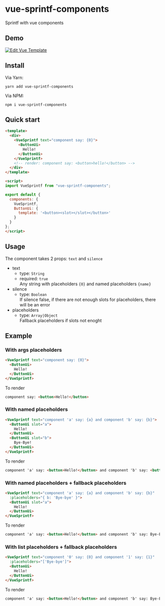 # vue-sprintf-components
Sprintf with vue components

## Demo
[![Edit Vue Template](https://codesandbox.io/static/img/play-codesandbox.svg)](https://codesandbox.io/s/1492m3ypq3)

## Install
Via Yarn:
```
yarn add vue-sprintf-components
```

Via NPM:
```
npm i vue-sprintf-components
```

## Quick start
```html
<template>
  <div>
    <VueSprintf text="component say: {0}">
      <ButtonUi>
        Hello!
      </ButtonUi>
    </VueSprintf>
    <!-- render: component say: <button>hello!</button> -->
  </div>
</template>

<script>
import VueSprintf from "vue-sprintf-components";

export default {
  components: {
    VueSprintf,
    ButtonUi: {
      template: '<button><slot></slot></button>'
    }
  }
};
</script>
```

## Usage
The component takes 2 props: `text` and `silence`
* text
  * type: `String`
  * required: `true`  
Any string with placeholders `{0}` and named placeholders `{name}`
* silence
  * type: `Boolean`  
If silence false, if there are not enough slots for placeholders, there will be an error
* placeholders
  * type: `Array|Object`  
Fallback placeholders if slots not enoght
## Example
### With args placeholders
```html
<VueSprintf text="component say: {0}">
  <ButtonUi>
    Hello!
  </ButtonUi>
</VueSprintf>
```
To render
```html
component say: <button>Hello!</button>
```


### With named placeholders
```html
<VueSprintf text="component 'a' say: {a} and component 'b' say: {b}">
  <ButtonUi slot="a">
    Hello!
  </ButtonUi>
  <ButtonUi slot="b">
    Bye-Bye!
  </ButtonUi>
</VueSprintf>
```
To render
```html
component 'a' say: <button>Hello!</button> and component 'b' say: <button>Bye-Bye!</button>
```

### With named placeholders + fallback placeholders
```html
<VueSprintf text="component 'a' say: {a} and component 'b' say: {b}"
  :placeholders="{ b: 'Bye-bye' }">
  <ButtonUi slot="a">
    Hello!
  </ButtonUi>
</VueSprintf>
```
To render
```html
component 'a' say: <button>Hello!</button> and component 'b' say: Bye-Bye!
```

### With list placeholders + fallback placeholders
```html
<VueSprintf text="component '0' say: {0} and component '1' say: {1}"
  :placeholders="['Bye-bye']">
  <ButtonUi>
    Hello!
  </ButtonUi>
</VueSprintf>
```
To render
```html
component 'a' say: <button>Hello!</button> and component 'b' say: Bye-Bye!
```